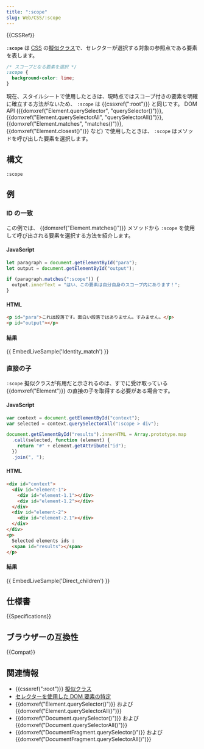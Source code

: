 ```yaml
---
title: ":scope"
slug: Web/CSS/:scope
---
```


{{CSSRef}}

**`:scope`** は [CSS](/ja/docs/Web/CSS) の[擬似クラス](/ja/docs/Web/CSS/Pseudo-classes)で、セレクターが選択する対象の参照点である要素を表します。

```css
/* スコープとなる要素を選択 */
:scope {
  background-color: lime;
}
```

現在、スタイルシートで使用したときは、現時点ではスコープ付きの要素を明確に確立する方法がないため、 `:scope` は {{cssxref(":root")}} と同じです。 DOM API ({{domxref("Element.querySelector", "querySelector()")}}, {{domxref("Element.querySelectorAll", "querySelectorAll()")}}, {{domxref("Element.matches", "matches()")}}, {{domxref("Element.closest()")}} など) で使用したときは、 `:scope` はメソッドを呼び出した要素を選択します。

## 構文

```
:scope
```

## 例

### ID の一致

この例では、 {{domxref("Element.matches()")}} メソッドから `:scope` を使用して呼び出される要素を選択する方法を紹介します。

#### JavaScript

```js
let paragraph = document.getElementById("para");
let output = document.getElementById("output");

if (paragraph.matches(":scope")) {
  output.innerText = "はい、この要素は自分自身のスコープ内にあります！";
}
```

#### HTML

```html
<p id="para">これは段落です。面白い段落ではありません。すみません。</p>
<p id="output"></p>
```

#### 結果

{{ EmbedLiveSample('Identity_match') }}

### 直接の子

`:scope` 擬似クラスが有用だと示されるのは、すでに受け取っている {{domxref("Element")}} の直接の子を取得する必要がある場合です。

#### JavaScript

```js
var context = document.getElementById("context");
var selected = context.querySelectorAll(":scope > div");

document.getElementById("results").innerHTML = Array.prototype.map
  .call(selected, function (element) {
    return "#" + element.getAttribute("id");
  })
  .join(", ");
```

#### HTML

```html
<div id="context">
  <div id="element-1">
    <div id="element-1.1"></div>
    <div id="element-1.2"></div>
  </div>
  <div id="element-2">
    <div id="element-2.1"></div>
  </div>
</div>
<p>
  Selected elements ids :
  <span id="results"></span>
</p>
```

#### 結果

{{ EmbedLiveSample('Direct_children') }}

## 仕様書

{{Specifications}}

## ブラウザーの互換性

{{Compat}}

## 関連情報

- {{cssxref(":root")}} [擬似クラス](/ja/docs/Web/CSS/Pseudo-classes)
- [セレクターを使用した DOM 要素の特定](/ja/docs/Web/API/Document_object_model/Locating_DOM_elements_using_selectors)
- {{domxref("Element.querySelector()")}} および {{domxref("Element.querySelectorAll()")}}
- {{domxref("Document.querySelector()")}} および {{domxref("Document.querySelectorAll()")}}
- {{domxref("DocumentFragment.querySelector()")}} および {{domxref("DocumentFragment.querySelectorAll()")}}
